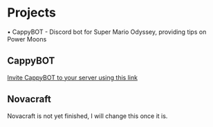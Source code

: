 # Projects

• CappyBOT - Discord bot for Super Mario Odyssey, providing tips on Power Moons

## CappyBOT

[Invite CappyBOT to your server using this link](https://discordapp.com/oauth2/authorize?client_id=376215415527047168&scope=bot&permissions=8)

## Novacraft
Novacraft is not yet finished, I will change this once it is.
